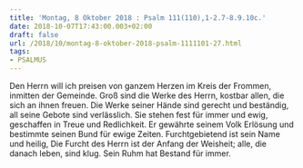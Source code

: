```yaml
---
title: 'Montag, 8 Oktober 2018 : Psalm 111(110),1-2.7-8.9.10c.'
date: 2018-10-07T17:43:00.003+02:00
draft: false
url: /2018/10/montag-8-oktober-2018-psalm-1111101-27.html
tags: 
- PSALMUS
---
```


Den Herrn will ich preisen von ganzem Herzen im Kreis der Frommen, inmitten der Gemeinde. Groß sind die Werke des Herrn, kostbar allen, die sich an ihnen freuen. Die Werke seiner Hände sind gerecht und beständig, all seine Gebote sind verlässlich. Sie stehen fest für immer und ewig, geschaffen in Treue und Redlichkeit. Er gewährte seinem Volk Erlösung und bestimmte seinen Bund für ewige Zeiten. Furchtgebietend ist sein Name und heilig, Die Furcht des Herrn ist der Anfang der Weisheit; alle, die danach leben, sind klug. Sein Ruhm hat Bestand für immer.